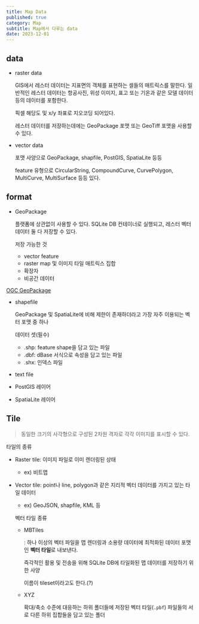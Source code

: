 ```yaml
---
title: Map Data
published: true
category: Map
subtitle: Map에서 다루는 data
date: 2023-12-01
---
```

## data

- raster data
    
    GIS에서 레스터 데이터는 지표면의 객체를 표현하는 셀들의 매트릭스를 말한다. 일반적인 레스터 데이터는 항공사진, 위성 이미지, 표고 또는 기온과 같은 모델 데이터 등의 데이터를 포함한다.
    
    픽셀 해당도 및 x/y 좌표로 지오코딩 되어있다.
    
    레스터 데이터를 저장하는데에는 GeoPackage 포맷 또는 GeoTiff 포맷을 사용할 수 있다.
    
- vector data
    
    포맷 사양으로 GeoPackage, shapfile, PostGIS, SpatiaLite 등등
    
    feature 유형으로 CircularString, CompoundCurve, CurvePolygon, MultiCurve, MultiSurface 등등 있다.
    

## format

- GeoPackage
    
    플랫폼에 상관없이 사용할 수 있다. SQLite DB 컨테이너로 실행되고, 레스터 벡터 데이터 둘 다 저장할 수 있다.
    
    저장 가능한 것
    
    - vector feature
    - raster map 및 이미지 타일 매트릭스 집합
    - 확장자
    - 비공간 데이터

[OGC GeoPackage](https://www.geopackage.org/)

- shapefile
    
    GeoPackage 및 SpatiaLite에 비해 제한이 존재하더라고 가장 자주 이용되는 벡터 포맷 중 하나
    
    데이터 셋(필수)
    
    - .shp: feature shape을 담고 있는 파일
    - .dbf: dBase 서식으로 속성을 담고 있는 파일
    - .shx: 인덱스 파일
- text file
    
- PostGIS 레이어
    
- SpatiaLite 레이어
    

## Tile

> 동일한 크기의 사각형으로 구성된 2차원 격자로 각각 이미지를 표시할 수 있다.

타일의 종류

- Raster tile: 이미지 파일로 이미 렌더링된 상태
    
    - ex) 비트맵
- Vector tile: point나 line, polygon과 같은 지리적 벡터 데이터를 가지고 있는 타일 데이터
    
    - ex) GeoJSON, shapfile, KML 등
    
    벡터 타일 종류
    
    - MBTiles
        
        : 하나 이상의 벡터 파일을 맵 렌더링과 소용량 데이터에 최적화된 데이터 포맷인 **벡터 타일**로 내보낸다.
        
        즉각적인 활용 및 전송을 위해 SQLite DB에 타일화된 맵 데이터를 저장하기 위한 사양
        
        이름이 tileset이라고도 한다.(?)
        
    - XYZ
        
        확대/축소 수준에 대응하는 하위 폴더들에 저장된 벡터 타일(`.pbf`) 파일들의 서로 다른 하위 집합들을 담고 있는 폴더
